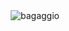 <div align="center" width="100%">
  <img src="https://bosquegraopara.com.br/wp-content/uploads/2018/11/Bagaggio-leblon-logo-1132x670.jpg" alt="bagaggio"/>
</div>
